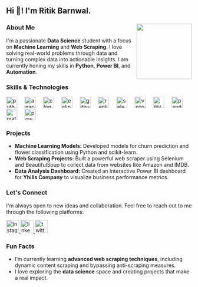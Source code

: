 <h2 align="left">Hi 👋! I'm Ritik Barnwal.</h2>

###

<img align="right" height="150" src="https://i.giphy.com/media/v1.Y2lkPTc5MGI3NjExYmt0ZzlibzJpaWRmYnM3d3RtNTg2d3Axb2tyN2xtMTU1NnExeG94aiZlcD12MV9pbnRlcm5hbF9naWZfYnlfaWQmY3Q9Zw/Cz4zNw55zakg2nglWn/giphy.gif"  />

<!-- COFFEE -->

###

### About Me
I'm a passionate **Data Science** student with a focus on **Machine Learning** and **Web Scraping**. I love solving real-world problems through data and turning complex data into actionable insights. I am currently honing my skills in **Python**, **Power BI**, and **Automation**.

### Skills & Technologies
<div align="left">
  <img src="https://cdn.jsdelivr.net/gh/devicons/devicon/icons/python/python-original.svg" height="30" alt="python logo"  />
  <img width="12" />
  <img src="https://cdn.jsdelivr.net/gh/devicons/devicon/icons/anaconda/anaconda-original.svg" height="30" alt="anaconda logo"  />
  <img width="12" />
  <img src="https://skillicons.dev/icons?i=c" height="30" alt="c logo"  />
  <img width="12" />
  <img src="https://skillicons.dev/icons?i=eclipse" height="30" alt="eclipseide logo"  />
  <img width="12" />
  <img src="https://skillicons.dev/icons?i=github" height="30" alt="github logo"  />
  <img width="12" />
  <img src="https://skillicons.dev/icons?i=replit" height="30" alt="replit logo"  />
  <img width="12" />
  <img src="https://skillicons.dev/icons?i=selenium" height="30" alt="selenium logo"  />
  <img width="12" />
  <img src="https://skillicons.dev/icons?i=vscode" height="30" alt="vscode logo"  />
  <img width="12" />
  <img src="https://skillicons.dev/icons?i=mysql" height="30" alt="mysql logo"  />
  <img width="12" />
  <img src="https://skillicons.dev/icons?i=pandas" height="30" alt="pandas logo" />
  <img width="12" />
  <img src="https://skillicons.dev/icons?i=matplotlib" height="30" alt="matplotlib logo" />
  <img width="12" />
  <img src="https://skillicons.dev/icons?i=powerbi" height="30" alt="powerbi logo" />
</div>

###

### Projects
- **Machine Learning Models:** Developed models for churn prediction and flower classification using Python and scikit-learn.
- **Web Scraping Projects:** Built a powerful web scraper using Selenium and BeautifulSoup to collect data from websites like Amazon and IMDB.
- **Data Analysis Dashboard:** Created an interactive Power BI dashboard for **Yhills Company** to visualize business performance metrics.

### Let's Connect
I'm always open to new ideas and collaboration. Feel free to reach out to me through the following platforms:

<div align="left">
  <a href="https://www.instagram.com/theritikbarnwal" target="_blank">
    <img src="https://img.shields.io/static/v1?message=theritikbarnwal&logo=instagram&label=&color=E4405F&logoColor=white&labelColor=&style=for-the-badge" height="35" alt="instagram logo"  />
  </a>
  <a href="https://www.linkedin.com/in/theritikbarnwal/" target="_blank">
    <img src="https://img.shields.io/static/v1?message=theritikbarnwal&logo=linkedin&label=&color=0077B5&logoColor=white&labelColor=&style=for-the-badge" height="35" alt="linkedin logo"  />
  </a>
  <a href="https://x.com/theritikbarnwal" target="_blank">
    <img src="https://img.shields.io/static/v1?message=theritikbarnwal&logo=twitter&label=&color=1DA1F2&logoColor=white&labelColor=&style=for-the-badge" height="35" alt="twitter logo"  />
  </a>
</div>

###

### Fun Facts
- I’m currently learning **advanced web scraping techniques**, including dynamic content scraping and bypassing anti-scraping measures.
- I love exploring the **data science** space and creating projects that make a real impact.
